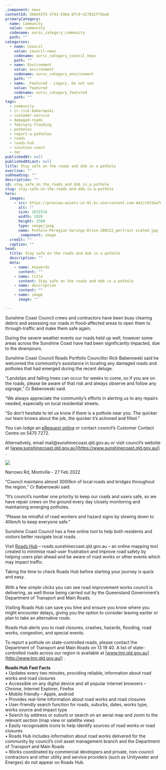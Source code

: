 ```yaml
---
_component: news
contentId: 5b9e53fd-3743-59b4-8fc9-d17032ffdae6
primaryCategory:
  name: Community
  value: community
  codename: oursc_category_community
  path: ""
categories:
  - name: Council
    value: council-news
    codename: oursc_category_council_news
    path: ""
  - name: Environment
    value: environment
    codename: oursc_category_environment
    path: ""
  - name: _Featured - Legacy. Do not use
    value: featured
    codename: oursc_category_featured
    path: ""
tags:
  - community
  - cr-rick-baberowski
  - customer-service
  - damaged-roads
  - february-flooding
  - potholes
  - report-a-potholes
  - roads
  - roads-hub
  - sunshine-coast
  - tmr
publishedAt: null
publishedAtLast: null
title: Stay safe on the roads and dob in a pothole
overline: ""
subheading: ""
description: ""
id: stay_safe_on_the_roads_and_dob_in_a_pothole
slug: stay-safe-on-the-roads-and-dob-in-a-pothole
hero:
  images:
    - src: https://preview-assets-us-01.kc-usercontent.com:443/c631baf8-1b46-001f-580c-d0001b68b4a8/64274640-f585-4fdf-b149-eb12228fd738/Pothole-Peregian-Springs-Drive-280222_portrait-scaled.jpg
      alt: ""
      size: 1631516
      width: 1920
      height: 2560
      type: image/jpeg
      name: Pothole-Peregian-Springs-Drive-280222_portrait-scaled.jpg
      _component: image
  credit: ""
  caption: ""
head:
  title: Stay safe on the roads and dob in a pothole
  description: ""
  meta:
    - name: keywords
      content: ""
    - name: title
      content: Stay safe on the roads and dob in a pothole
    - name: description
      content: ""
    - name: image
      image: ""

---
```

Sunshine Coast Council crews and contractors have been busy clearing debris and assessing our roads in flood-affected areas to open them to through-traffic and make them safe again.

During the severe weather events our roads held up well, however some areas across the Sunshine Coast have had been significantly impacted, due to the downpours.

Sunshine Coast Council Roads Portfolio Councillor Rick Baberowski said he welcomed the community’s assistance in locating any damaged roads and potholes that had emerged during the recent deluge.

“Landslips and falling trees can occur for weeks to come, so if you are on the roads, please be aware of that risk and always observe and follow any signage,” Cr Baberowski said.

“We always appreciate the community’s efforts in alerting us to any repairs needed, especially on local residential streets.

“So don’t hesitate to let us know if there is a pothole near you. The quicker our team knows about the job, the quicker it’s actioned and filled.”

You can lodge an [eRequest online](https://www.sunshinecoast.qld.gov.au/Council/Contact-Council/Request-for-Service-Online-Form)
&#x20;or contact council’s Customer Contact Centre on 5475 7272.

Alternatively, email mail\@sunshinecoast.qld.gov.au or visit council’s website at [www.sunshinecoast.qld.gov.au](https://www.sunshinecoast.qld.gov.au/)
.

![](https://preview-assets-us-01.kc-usercontent.com:443/c631baf8-1b46-001f-580c-d0001b68b4a8/c7d80b90-f06b-43c4-922e-3146552b1d0e/Narrows-Rd-Montville-27022022-2.jpg)

Narrows Rd, Montville - 27 Feb 2022

“Council maintains almost 3000km of local roads and bridges throughout the region,” Cr Baberowski said.  

“It’s council’s number one priority to keep our roads and users safe, so we have repair crews on the ground every day closely monitoring and maintaining emerging potholes.

“Please be mindful of road workers and hazard signs by slowing down to 40km/h to keep everyone safe.”

Sunshine Coast Council has a free online tool to help both residents and visitors better navigate local roads.

Visit [Roads Hub](https://roads.sunshinecoast.qld.gov.au/)
&#x20;– roads.sunshinecoast.qld.gov.au – an online mapping tool created to minimise road-user frustration and improve road safety by helping users plan ahead and be aware of road works or other events which may impact traffic.

Taking the time to check Roads Hub before starting your journey is quick and easy.\
 \
With a few simple clicks you can see road improvement works council is delivering, as well those being carried out by the Queensland Government’s Department of Transport and Main Roads.

Visiting Roads Hub can save you time and ensure you know where you might encounter delays, giving you the option to consider leaving earlier or plan to take an alternative route.

Roads Hub alerts you to road closures, crashes, hazards, flooding, road works, congestion, and special events.

To report a pothole on state-controlled roads, please contact the Department of Transport and Main Roads on 13 19 40. A list of state-controlled roads across our region is available at [www.tmr.qld.gov.au](http://www.tmr.qld.gov.au/)
.

**Roads Hub Fast Facts**\
• Updates every two minutes, providing reliable, information about road works and road closures\
• Accessible on any digital device and all popular internet browsers – Chrome, Internet Explorer, Firefox\
• Mobile friendly – Apple, android\
• Provides real-time information about road works and road closures\
• User-friendly search function for roads, suburbs, dates, works type, works source and impact type\
• Search by address or suburb or search on an aerial map and zoom to the relevant section (map view or satellite view)\
• Easily recognisable icons to help identify sources of road works or road closures\
• Roads Hub includes information about road works delivered for the community by council’s civil asset management branch and the Department of Transport and Main Roads\
• Works coordinated by commercial developers and private, non-council contractors and other utility and service providers (such as Unitywater and Energex) do not appear on Roads Hub.
